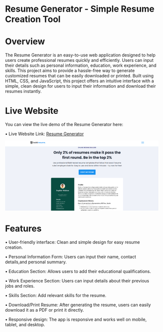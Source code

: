 # Resume Generator - Simple Resume Creation Tool
# Overview
The Resume Generator is an easy-to-use web application designed to help users create professional resumes quickly and efficiently. Users can input their details such as personal information, education, work experience, and skills. This project aims to provide a hassle-free way to generate customized resumes that can be easily downloaded or printed.
Built using HTML, CSS, and JavaScript, this project offers an intuitive interface with a simple, clean design for users to input their information and download their resumes instantly.
# Live Website
You can view the live demo of the Resume Generator here:

• Live Website Link: [Resume Generator](https://meghana315.github.io/Resume-Generator)

![Resume Page Screenshot](assets/images/resumepage.png)
# Features
• User-friendly interface: Clean and simple design for easy resume creation.

• Personal Information Form: Users can input their name, contact details,and personal summary.

• Education Section: Allows users to add their educational qualifications.

• Work Experience Section: Users can input details about their previous jobs and roles.

• Skills Section: Add relevant skills for the resume.

• Download/Print Resume: After generating the resume, users can easily download it as a PDF or print it directly.

• Responsive design: The app is responsive and works well on mobile, tablet, and desktop.


